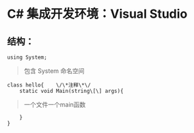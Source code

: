 # C# 集成开发环境：Visual Studio

## 结构：
```
using System;
```
> 包含 System 命名空间
```
class hello{	\/\*注释\*\/
	static void Main(string\[\] args){
```

>  一个文件一个main函数
```
	}
}
```
